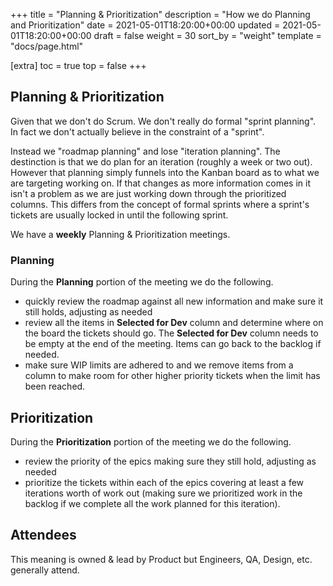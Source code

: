 +++
title = "Planning & Prioritization"
description = "How we do Planning and Prioritization"
date = 2021-05-01T18:20:00+00:00
updated = 2021-05-01T18:20:00+00:00
draft = false
weight = 30
sort_by = "weight"
template = "docs/page.html"

[extra]
toc = true
top = false
+++

## Planning & Prioritization

Given that we don't do Scrum. We don't really do formal "sprint planning". In fact we don't actually believe in the constraint of a "sprint".

Instead we "roadmap planning" and lose "iteration planning". The destinction is that we do plan for an iteration (roughly a week or two out). However that planning simply funnels into the Kanban board as to what we are targeting working on. If that changes as more information comes in it isn't a problem as we are just working down through the prioritized columns. This differs from the concept of formal sprints where a sprint's tickets are usually locked in until the following sprint.

We have a **weekly** Planning & Prioritization meetings.

### Planning

During the **Planning** portion of the meeting we do the following.

* quickly review the roadmap against all new information and make sure it still holds, adjusting as needed
* review all the items in **Selected for Dev** column and determine where on the board the tickets should go. The **Selected for Dev** column needs to be empty at the end of the meeting. Items can go back to the backlog if needed.
* make sure WIP limits are adhered to and we remove items from a column to make room for other higher priority tickets when the limit has been reached.

## Prioritization

During the **Prioritization** portion of the meeting we do the following.

* review the priority of the epics making sure they still hold, adjusting as needed
* prioritize the tickets within each of the epics covering at least a few iterations worth of work out (making sure we prioritized work in the backlog if we complete all the work planned for this iteration).

## Attendees

This meaning is owned & lead by Product but Engineers, QA, Design, etc. generally attend.

